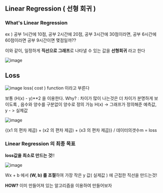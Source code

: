 ## Linear Regression ( 선형 회귀 )

### What's Linear Regression

ex ) 공부 1시간에 10점, 공부 2시간에 20점, 공부 3시간에 30점이라면, 공부 6시간에 60점이라면
공부 9시간이면 몇점일까??

이와 같이, 일정하게 **직선으로 그래프**로 나타낼 수 있는 값을 **선형회귀** 라고 한다

![image](https://user-images.githubusercontent.com/82213429/136147442-6783bbd4-b7bc-4d8e-aa2f-833209145928.png)


## Loss

![image](https://user-images.githubusercontent.com/82213429/136147996-67fa9abb-11b1-440b-b479-47d81d3e0e48.png)
loss( cost ) function 이라고 부른다

보통 (H(x) - y)**2 을 이용한다. Why? : 차이가 많이 나는것은 더 차이가 분명하게 보이도록 , 음수와 양수를 구분없이
양수로 정의 가능
H(x) -> 그래프가 정의해준 예측값, y - > 실제값

![image](https://user-images.githubusercontent.com/82213429/136148366-e2786ffe-c0cb-4a37-aa27-66b9a176c2fc.png)

{(x1 의 편차 제곱) + (x2 의 편차 제곱) + (x3 의 편차 제곱)} / 데이터의갯수m  = loss

### Linear Regression 의 최종 목표

**loss값을 최소로 만드는 것**!!

![image](https://user-images.githubusercontent.com/82213429/136149116-010dc492-f6d1-48fd-9792-2027612b715f.png)

Wx + b 에서 **(W, b) 를 조절**하여 가장 작은 y 값( 실제값 ) 에 근접한 직선을 만드는것!

**HOW?** 이미 만들어져 있는 알고리즘을 이용하여 만들어보자
